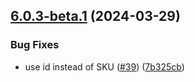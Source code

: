 ## [6.0.3-beta.1](https://github.com/EmicoEcommerce/Magento2TweakwiseExport/compare/v6.0.2...v6.0.3-beta.1) (2024-03-29)


### Bug Fixes

* use id instead of SKU ([#39](https://github.com/EmicoEcommerce/Magento2TweakwiseExport/issues/39)) ([7b325cb](https://github.com/EmicoEcommerce/Magento2TweakwiseExport/commit/7b325cba4e7b4f2c6de1227b64dac09e73a6cb6c))
